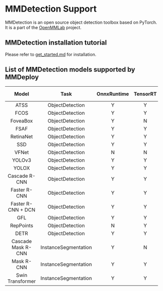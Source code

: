 # MMDetection Support

MMDetection is an open source object detection toolbox based on PyTorch. It is a part of the [OpenMMLab](https://openmmlab.com/) project.

## MMDetection installation tutorial

Please refer to [get_started.md](https://github.com/open-mmlab/mmdetection/blob/master/docs/en/get_started.md) for installation.

## List of MMDetection models supported by MMDeploy

|       Model        |         Task         | OnnxRuntime | TensorRT | ncnn | PPLNN | OpenVINO |                                     Model config                                     |
| :----------------: | :------------------: | :---------: | :------: | :--: | :---: | :------: | :----------------------------------------------------------------------------------: |
|        ATSS        |   ObjectDetection    |      Y      |    Y     |  N   |   N   |    Y     |     [config](https://github.com/open-mmlab/mmdetection/tree/master/configs/atss)     |
|        FCOS        |   ObjectDetection    |      Y      |    Y     |  Y   |   N   |    Y     |     [config](https://github.com/open-mmlab/mmdetection/tree/master/configs/fcos)     |
|      FoveaBox      |   ObjectDetection    |      Y      |    N     |  N   |   N   |    Y     |   [config](https://github.com/open-mmlab/mmdetection/tree/master/configs/foveabox)   |
|        FSAF        |   ObjectDetection    |      Y      |    Y     |  Y   |   Y   |    Y     |     [config](https://github.com/open-mmlab/mmdetection/tree/master/configs/fsaf)     |
|     RetinaNet      |   ObjectDetection    |      Y      |    Y     |  Y   |   Y   |    Y     |  [config](https://github.com/open-mmlab/mmdetection/tree/master/configs/retinanet)   |
|        SSD         |   ObjectDetection    |      Y      |    Y     |  Y   |   N   |    Y     |     [config](https://github.com/open-mmlab/mmdetection/tree/master/configs/ssd)      |
|       VFNet        |   ObjectDetection    |      N      |    N     |  N   |   N   |    Y     |    [config](https://github.com/open-mmlab/mmdetection/tree/master/configs/vfnet)     |
|       YOLOv3       |   ObjectDetection    |      Y      |    Y     |  Y   |   N   |    Y     |     [config](https://github.com/open-mmlab/mmdetection/tree/master/configs/yolo)     |
|       YOLOX        |   ObjectDetection    |      Y      |    Y     |  Y   |   N   |    Y     |    [config](https://github.com/open-mmlab/mmdetection/tree/master/configs/yolox)     |
|   Cascade R-CNN    |   ObjectDetection    |      Y      |    Y     |  N   |   Y   |    Y     | [config](https://github.com/open-mmlab/mmdetection/tree/master/configs/cascade_rcnn) |
|    Faster R-CNN    |   ObjectDetection    |      Y      |    Y     |  Y   |   Y   |    Y     | [config](https://github.com/open-mmlab/mmdetection/tree/master/configs/faster_rcnn)  |
| Faster R-CNN + DCN |   ObjectDetection    |      Y      |    Y     |  Y   |   Y   |    Y     | [config](https://github.com/open-mmlab/mmdetection/tree/master/configs/faster_rcnn)  |
|        GFL         |   ObjectDetection    |      Y      |    Y     |  N   |   ?   |    Y     |     [config](https://github.com/open-mmlab/mmdetection/tree/master/configs/gfl)      |
|     RepPoints      |   ObjectDetection    |      N      |    Y     |  N   |   ?   |    Y     |  [config](https://github.com/open-mmlab/mmdetection/tree/master/configs/reppoints)   |
|        DETR        |   ObjectDetection    |      Y      |    Y     |  N   |   ?   |    Y     |     [config](https://github.com/open-mmlab/mmdetection/tree/master/configs/detr)     |
| Cascade Mask R-CNN | InstanceSegmentation |      Y      |    N     |  N   |   N   |    Y     | [config](https://github.com/open-mmlab/mmdetection/tree/master/configs/cascade_rcnn) |
|     Mask R-CNN     | InstanceSegmentation |      Y      |    Y     |  N   |   N   |    Y     |  [config](https://github.com/open-mmlab/mmdetection/tree/master/configs/mask_rcnn)   |
|  Swin Transformer  | InstanceSegmentation |      Y      |    Y     |  N   |   N   |    N     |     [config](https://github.com/open-mmlab/mmdetection/tree/master/configs/swin)     |
